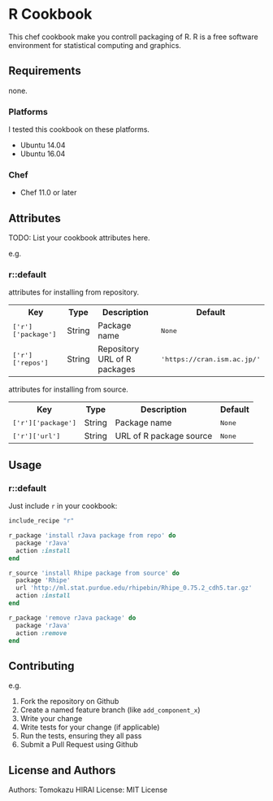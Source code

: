 # R Cookbook

This chef cookbook make you controll packaging of R.
R is a free software environment for statistical computing and graphics.

## Requirements

none.

### Platforms

I tested this cookbook on these platforms.

- Ubuntu 14.04
- Ubuntu 16.04

### Chef

- Chef 11.0 or later

## Attributes

TODO: List your cookbook attributes here.

e.g.
### r::default

attributes for installing from repository.

<table>
  <tr>
    <th>Key</th>
    <th>Type</th>
    <th>Description</th>
    <th>Default</th>
  </tr>
  <tr>
    <td><tt>['r']['package']</tt></td>
    <td>String</td>
    <td>Package name</td>
    <td><tt>None</tt></td>
  </tr>
  <tr>
    <td><tt>['r']['repos']</tt></td>
    <td>String</td>
    <td>Repository URL of R packages</td>
    <td><tt>'https://cran.ism.ac.jp/'</tt></td>
  </tr>
</table>

attributes for installing from source.

<table>
  <tr>
    <th>Key</th>
    <th>Type</th>
    <th>Description</th>
    <th>Default</th>
  </tr>
  <tr>
    <td><tt>['r']['package']</tt></td>
    <td>String</td>
    <td>Package name</td>
    <td><tt>None</tt></td>
  </tr>
  <tr>
    <td><tt>['r']['url']</tt></td>
    <td>String</td>
    <td>URL of R package source</td>
    <td><tt>None</tt></td>
  </tr>
</table>

## Usage

### r::default

Just include `r` in your cookbook:

```ruby
include_recipe "r"

r_package 'install rJava package from repo' do
  package 'rJava'
  action :install
end

r_source 'install Rhipe package from source' do
  package 'Rhipe'
  url 'http://ml.stat.purdue.edu/rhipebin/Rhipe_0.75.2_cdh5.tar.gz'
  action :install
end

r_package 'remove rJava package' do
  package 'rJava'
  action :remove
end
```

## Contributing

e.g.
1. Fork the repository on Github
2. Create a named feature branch (like `add_component_x`)
3. Write your change
4. Write tests for your change (if applicable)
5. Run the tests, ensuring they all pass
6. Submit a Pull Request using Github

## License and Authors

Authors: Tomokazu HIRAI
License: MIT License

